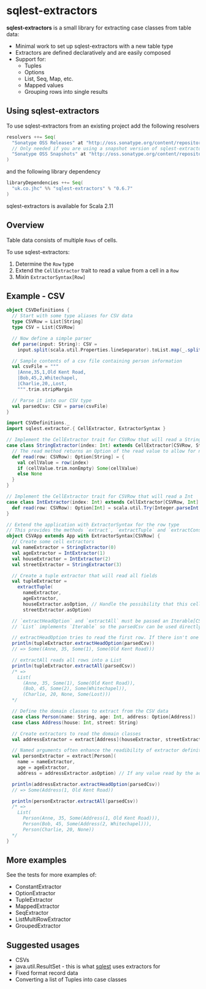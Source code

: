 # sqlest-extractors

**sqlest-extractors** is a small library for extracting case classes from table data:

- Minimal work to set up sqlest-extractors with a new table type
- Extractors are defined declaratively and are easily composed
- Support for:
  - Tuples
  - Options
  - List, Seq, Map, etc.
  - Mapped values
  - Grouping rows into single results

## Using sqlest-extractors
To use sqlest-extractors from an existing project add the following resolvers
```scala
resolvers ++= Seq(
  "Sonatype OSS Releases" at "http://oss.sonatype.org/content/repositories/releases/",
  // Only needed if you are using a snapshot version of sqlest-extractors
  "Sonatype OSS Snapshots" at "http://oss.sonatype.org/content/repositories/snapshots/"
)
```

and the following library dependency
```scala
libraryDependencies ++= Seq(
  "uk.co.jhc" %% "sqlest-extractors" % "0.6.7"
)
```

sqlest-extractors is available for Scala 2.11

## Overview
Table data consists of multiple `Rows` of cells.

To use sqlest-extractors:

1. Determine the `Row` type
2. Extend the `CellExtractor` trait to read a value from a cell in a `Row`
3. Mixin `ExtractorSyntax[Row]`

## Example - CSV
```scala
object CSVDefinitions {
  // Start with some type aliases for CSV data
  type CSVRow = List[String]
  type CSV = List[CSVRow]

  // Now define a simple parser
  def parse(input: String): CSV =
    input.split(scala.util.Properties.lineSeparator).toList.map(_.split(",").toList)

  // Sample contents of a csv file containing person information
  val csvFile = """
    |Anne,35,1,Old Kent Road,
    |Bob,45,2,Whitechapel,
    |Charlie,20,,Lost,
    """.trim.stripMargin

  // Parse it into our CSV type
  val parsedCsv: CSV = parse(csvFile)
}

import CSVDefinitions._
import sqlest.extractor.{ CellExtractor, ExtractorSyntax }

// Implement the CellExtractor trait for CSVRow that will read a String
case class StringExtractor(index: Int) extends CellExtractor[CSVRow, String] {
  // The read method returns an Option of the read value to allow for null values
  def read(row: CSVRow): Option[String] = {
    val cellValue = row(index)
    if (cellValue.trim.nonEmpty) Some(cellValue)
    else None
  }
}

// Implement the CellExtractor trait for CSVRow that will read a Int
case class IntExtractor(index: Int) extends CellExtractor[CSVRow, Int] {
  def read(row: CSVRow): Option[Int] = scala.util.Try(Integer.parseInt(row(index))).toOption
}

// Extend the application with ExtractorSyntax for the row type
// This provides the methods `extract`, `extractTuple` and `extractConstant`
object CSVApp extends App with ExtractorSyntax[CSVRow] {
  // Create some cell extractors
  val nameExtractor = StringExtractor(0)
  val ageExtractor = IntExtractor(1)
  val houseExtractor = IntExtractor(2)
  val streetExtractor = StringExtractor(3)

  // Create a tuple extractor that will read all fields
  val tupleExtractor =
    extractTuple(
      nameExtractor,
      ageExtractor,
      houseExtractor.asOption, // Handle the possibility that this cell can contain a null value
      streetExtractor.asOption)

  // `extractHeadOption` and `extractAll` must be passed an Iterable[CSVRow]
  // `List` implements `Iterable` so the parsedCsv can be used directly

  // extractHeadOption tries to read the first row. If there isn't one it returns None
  println(tupleExtractor.extractHeadOption(parsedCsv))
  // => Some((Anne, 35, Some(1), Some(Old Kent Road)))

  // extractAll reads all rows into a List
  println(tupleExtractor.extractAll(parsedCsv))
  /* =>
    List(
      (Anne, 35, Some(1), Some(Old Kent Road)),
      (Bob, 45, Some(2), Some(Whitechapel)),
      (Charlie, 20, None, Some(Lost)))
  */

  // Define the domain classes to extract from the CSV data
  case class Person(name: String, age: Int, address: Option[Address])
  case class Address(house: Int, street: String)

  // Create extractors to read the domain classes
  val addressExtractor = extract[Address](houseExtractor, streetExtractor)

  // Named arguments often enhance the readibility of extractor definitions
  val personExtractor = extract[Person](
    name = nameExtractor,
    age = ageExtractor,
    address = addressExtractor.asOption) // If any value read by the addressExtractor is null, None will be returned

  println(addressExtractor.extractHeadOption(parsedCsv))
  // => Some(Address(1, Old Kent Road))

  println(personExtractor.extractAll(parsedCsv))
  /* =>
    List(
      Person(Anne, 35, Some(Address(1, Old Kent Road))),
      Person(Bob, 45, Some(Address(2, Whitechapel))),
      Person(Charlie, 20, None))
  */
}
```

## More examples
See the tests for more examples of:
- ConstantExtractor
- OptionExtractor
- TupleExtractor
- MappedExtractor
- SeqExtractor
- ListMultiRowExtractor
- GroupedExtractor

## Suggested usages
- CSVs
- java.util.ResultSet - this is what [sqlest](https://github.com/jhc-systems/sqlest) uses extractors for
- Fixed format record data
- Converting a list of Tuples into case classes
